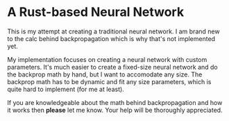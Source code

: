 # A Rust-based Neural Network

This is my attempt at creating a traditional neural network. I am brand new to the calc behind backpropagation which is why that's not implemented yet. 

My implementation focuses on creating a neural network with custom parameters. It's much easier to create a fixed-size neural network and do the backprop math by hand, but I want to accomodate any size. The backprop math has to be dynamic and fit any size parameters, which is quite hard to implement (for me at least).

If you are knowledgeable about the math behind backpropagation and how it works then **please** let me know. Your help will be thoroughly appreciated. 
